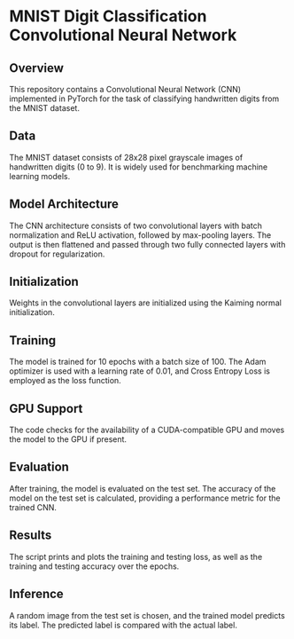 # MNIST Digit Classification Convolutional Neural Network  

## Overview  
This repository contains a Convolutional Neural Network (CNN) implemented in PyTorch for the task of classifying handwritten digits from the MNIST dataset.    

## Data   
The MNIST dataset consists of 28x28 pixel grayscale images of handwritten digits (0 to 9). It is widely used for benchmarking machine learning models.    

## Model Architecture  
The CNN architecture consists of two convolutional layers with batch normalization and ReLU activation, followed by max-pooling layers. The output is then flattened and passed through two fully connected layers with dropout for regularization.  

## Initialization  
Weights in the convolutional layers are initialized using the Kaiming normal initialization.  

## Training  
The model is trained for 10 epochs with a batch size of 100. The Adam optimizer is used with a learning rate of 0.01, and Cross Entropy Loss is employed as the loss function.  

## GPU Support  
The code checks for the availability of a CUDA-compatible GPU and moves the model to the GPU if present.  

## Evaluation  
After training, the model is evaluated on the test set. The accuracy of the model on the test set is calculated, providing a performance metric for the trained CNN.  

## Results  
The script prints and plots the training and testing loss, as well as the training and testing accuracy over the epochs.  

## Inference   
A random image from the test set is chosen, and the trained model predicts its label. The predicted label is compared with the actual label.  

 
